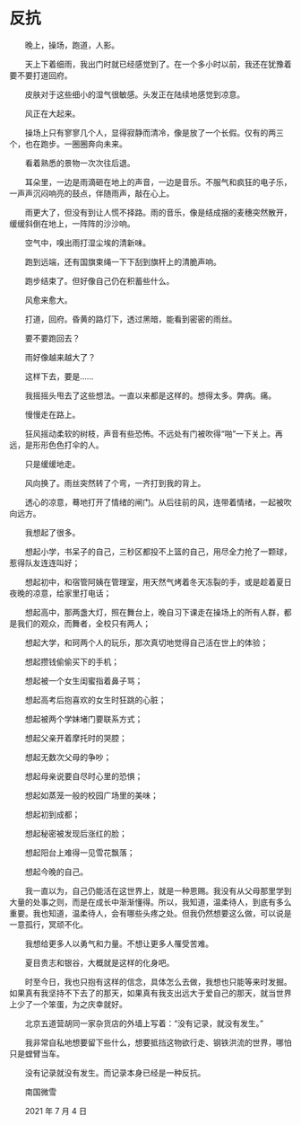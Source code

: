 # 反抗

　　晚上，操场，跑道，人影。

　　天上下着细雨，我出门时就已经感觉到了。在一个多小时以前，我还在犹豫着要不要打道回府。

　　皮肤对于这些细小的湿气很敏感。头发正在陆续地感觉到凉意。

　　风正在大起来。

　　操场上只有寥寥几个人，显得寂静而清冷，像是放了一个长假。仅有的两三个，也在跑步。一圈圈奔向未来。

　　看着熟悉的景物一次次往后退。

　　耳朵里，一边是雨滴砸在地上的声音，一边是音乐。不服气和疯狂的电子乐，一声声沉闷响亮的鼓点，伴随雨声，敲在心上。

　　雨更大了，但没有到让人慌不择路。雨的音乐，像是结成捆的麦穗突然散开，缓缓斜倒在地上，一阵阵的沙沙响。

　　空气中，嗅出雨打湿尘埃的清新味。

　　跑到远端，还有国旗束绳一下下刮到旗杆上的清脆声响。

　　跑步结束了。但好像自己仍在积蓄些什么。

　　风愈来愈大。

　　打道，回府。昏黄的路灯下，透过黑暗，能看到密密的雨丝。

　　要不要跑回去？

　　雨好像越来越大了？

　　这样下去，要是……

　　我摇摇头甩去了这些想法。一直以来都是这样的。想得太多。弊病。痛。

　　慢慢走在路上。

　　狂风摇动柔软的树枝，声音有些恐怖。不远处有门被吹得“啪”一下关上。再远，是形形色色打伞的人。

　　只是缓缓地走。

　　风向换了。雨丝突然转了个弯，一齐打到我的背上。

　　透心的凉意，蓦地打开了情绪的闸门。从后往前的风，连带着情绪，一起被吹向远方。

　　我想起了很多。

　　想起小学，书呆子的自己，三秒区都投不上篮的自己，用尽全力抢了一颗球，惹得队友连连叫好；

　　想起初中，和宿管阿姨在管理室，用天然气烤着冬天冻裂的手，或是趁着夏日夜晚的凉意，给家里打电话；

　　想起高中，那两盏大灯，照在舞台上，晚自习下课走在操场上的所有人群，都是我们的观众，而舞者，全校只有两人；

　　想起大学，和珂两个人的玩乐，那次真切地觉得自己活在世上的体验；

　　想起攒钱偷偷买下的手机；

　　想起被一个女生闺蜜指着鼻子骂；

　　想起高考后抱喜欢的女生时狂跳的心脏；

　　想起被两个学妹堵门要联系方式；

　　想起父亲开着摩托时的哭腔；

　　想起无数次父母的争吵；

　　想起母亲说要自尽时心里的恐惧；

　　想起如蒸笼一般的校园广场里的美味；

　　想起初到成都；

　　想起秘密被发现后涨红的脸；

　　想起阳台上难得一见雪花飘落；

　　想起今晚的自己。

　　我一直以为，自己仍能活在这世界上，就是一种恩赐。我没有从父母那里学到大量的处事之则，而是在成长中渐渐懂得。所以，我知道，温柔待人，到底有多么重要。我也知道，温柔待人，会有哪些头疼之处。但我仍然想要这么做，可以说是一意孤行，冥顽不化。

　　我想给更多人以勇气和力量。不想让更多人罹受苦难。

　　夏目贵志和银谷，大概就是这样的化身吧。

　　时至今日，我也只抱有这样的信念，具体怎么去做，我想也只能等来时发掘。如果真有我坚持不下去了的那天，如果真有我支出远大于爱自己的那天，就当世界上少了一个笨蛋，为之庆幸就好。

　　北京五道营胡同一家杂货店的外墙上写着：“没有记录，就没有发生。”

　　我非常自私地想要留下些什么，想要抵挡这物欲行走、钢铁洪流的世界，哪怕只是螳臂当车。

　　没有记录就没有发生。而记录本身已经是一种反抗。



　　南国微雪

　　2021 年 7 月 4 日



